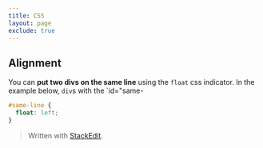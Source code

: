 ```yaml
---
title: CSS
layout: page
exclude: true
---
```


## Alignment
You can **put two divs on the same line** using the `float` css indicator. In the example below, `div`s with the `id="same-
```css
#same-line {
  float: left;
}
```
> Written with [StackEdit](https://stackedit.io/).
<!--stackedit_data:
eyJoaXN0b3J5IjpbLTM5NTMxMDM4OF19
-->